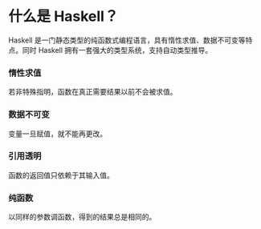 # 什么是 Haskell？

Haskell 是一门静态类型的纯函数式编程语言，具有惰性求值、数据不可变等特点。同时 Haskell 拥有一套强大的类型系统，支持自动类型推导。

### 惰性求值

若非特殊指明，函数在真正需要结果以前不会被求值。

### 数据不可变

变量一旦赋值，就不能再更改。

### 引用透明

函数的返回值只依赖于其输入值。

### 纯函数

以同样的参数调函数，得到的结果总是相同的。
